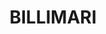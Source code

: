 ---
lastmod: '2025-04-06T06:05:20+00:00'
latitude: -33.539564
layout: suburb
longitude: 148.633991
postcode: '2804'
state: NSW
title: BILLIMARI
url: /nsw/billimari/
---